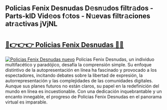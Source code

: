 ## Policias Fenix Desnudas D𝚎sn𝚞dos filtr𝚊dos - Parts-klD Vid𝚎os f𝚘tos - N𝚞evas filtr𝚊ciones atr𝚊ctivas jVjNL

# <h2><a href="http://mb4ckg8.tromn.icu/?c=Policias+Fenix+Desnudas">🔗👉👉👉 Policias Fenix Desnudas 🔗🔗</a></h2>

[![Policias Fenix Desnudas nuevo](https://i.imgur.com/pEAQMta.gif)](http://mb4ckg8.tromn.icu/?c=Policias+Fenix+Desnudas)
Policias Fenix Desnudas, un individuo multifacético y paradójico, desafía la comprensión simple. Su enfoque distintivo de la autopresentación en línea ha fascinado y provocado a los espectadores, incitando debates sobre la libertad de expresión, la autorrepresentación y las complejidades de las comunidades digitales. Aunque sus planes futuros no están claros, su papel en la redefinición del mundo en línea es incuestionable. Con una dedicación inquebrantable y un encanto innegable, el progreso de Policias Fenix Desnudas en el panorama virtual es imparable.
